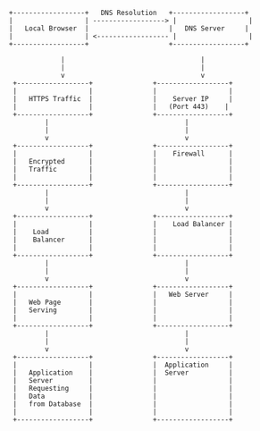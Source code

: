        +------------------+   DNS Resolution   +------------------+
       |                  | ------------------> |                  |
       |   Local Browser  |                    |   DNS Server     |
       |                  | <------------------ |                  |
       +------------------+                    +------------------+
                                      
                    |                                  |
                    |                                  |
                    v                                  v
        +------------------+               +------------------+
        |                  |               |                  |
        |   HTTPS Traffic  |               |    Server IP     |
        |                  |               |   (Port 443)    |
        +------------------+               +------------------+
                |                                  |
                |                                  |
                v                                  v
        +------------------+               +------------------+
        |                  |               |    Firewall      |
        |   Encrypted      |               |                  |
        |   Traffic        |               |                  |
        |                  |               |                  |
        +------------------+               +------------------+
                |                                  |
                |                                  |
                v                                  v
        +------------------+               +------------------+
        |                  |               |    Load Balancer |
        |    Load          |               |                  |
        |    Balancer      |               |                  |
        |                  |               |                  |
        +------------------+               +------------------+
                |                                  |
                |                                  |
                v                                  v
        +------------------+               +------------------+
        |                  |               |   Web Server     |
        |   Web Page       |               |                  |
        |   Serving        |               |                  |
        |                  |               |                  |
        +------------------+               +------------------+
                |                                  |
                |                                  |
                v                                  v
        +------------------+               +------------------+
        |                  |               |  Application     |
        |   Application    |               |  Server          |
        |   Server         |               |                  |
        |   Requesting     |               |                  |
        |   Data           |               |                  |
        |   from Database  |               |                  |
        |                  |               |                  |
        +------------------+               +------------------+
